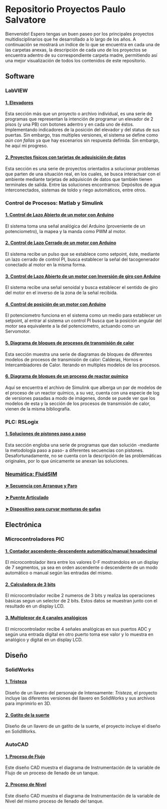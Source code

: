 # Repositorio Proyectos Paulo Salvatore
Bienvenido!
Espero tengas un buen paseo por los principales proyectos multidisciplinarios que he desarrollado a lo largo de los años.
A continuación se mostrará un índice de lo que se encuentra en cada una de las carpetas anexas, la descripción de cada uno de los proyectos se encuentra adentro de su correspondiente carpeta madre, permitiendo así una mejor visualización de todos los contenidos de este repositorio.

## Software

### LabVIEW

#### [1. Elevadores](/Software/LabVIEW/Elevadores)
Esta sección más que un proyecto o archivo individual, es una serie de programas que representan la intención de programar un elevador de 2 pisos (y una PB) con botones adentro y en cada uno de éstos. Implementando indicadores de la posición del elevador y del status de sus puertas. Sin embargo, tras multiples versiones, el sistema se define como _aún con fallas_ ya que hay escenarios sin respuesta definida. Sin embargo, he aquí mi progreso.

#### [2. Proyectos físicos con tarjetas de adquisición de datos](/Software/LabVIEW/Proyectos_Físicos)
Esta sección es una serie de proyectos orientados a solucionar problemas que parten de una situación real, en los cuales, se busca interactuar con el ambiente mediante tarjetas de adquisicón de datos que también tienen terminales de salida. Entre las soluciones encontramos: Depósitos de agua interconectados, sistemas de toldo y riego automáticos, entre otros. 

### Control de Procesos: Matlab y Simulink

#### [1. Control de Lazo Abierto de un motor con Arduino](./Software/Matlab_&_Simulink/Control_de_Lazo_Abierto_con_Arduino)
El sistema toma una señal analógica del Arduino (proveniente de un potenciometro), la mapea y la manda como PWM al motor.

#### [2. Control de Lazo Cerrado de un motor con Arduino](./Software/Matlab_&_Simulink/Control_de_Lazo_Cerrado_con_Arduino)
El sistema recibe un pulso que se establece como setpoint, éste, mediante un lazo cerrado de control PI, busca establecer la señal del tacogenerador conectado al motor en la misma forma.

#### [3. Control de Lazo Abierto de un motor con Inversión de giro con Arduino](./Software/Matlab_&_Simulink/Control_de_Lazo_Abierto_con_Inversion_de_Giro)
El sistema recibe una señal senoidal y busca establecer el sentido de giro del motor en el inverso de la zona de la señal recibida.

#### [4. Control de posición de un motor con Arduino](./Software/Matlab_&_Simulink/Control_de_Posicion_con_Arduino)
El potenciometro funciona en el sistema como un medio para establecer un setpoint, al entrar al sistema un control PI busca que la posición angular del motor sea equivalente a la del potenciometro, actuando como un Servomotor.

#### [5. Diagrama de bloques de procesos de transmisión de calor](/Software/Matlab_&_Simulink/Prcoesos_Transmisión_Calor)
Esta sección muestra una serie de diagramas de bloques de diferentes modelos de procesos de transmisión de calor: Calderas, Hornos e Intercambiadores de Calor. Iterando en multiples modelos de los procesos.

#### [6. Diagrama de bloques de un proceso de reactor químico](/Software/Matlab_&_Simulink/Reactor_Químico)
Aquí se encuentra el archivo de Simulink que alberga un par de modelos de el proceso de un reactor químico, a su vez, cuenta con una especie de log de versiones pasadas a modo de imágenes, donde se puede ver que los modelos de esta y la sección de los procesos de transmisión de calor, vienen de la misma bibliografía.

### PLC: RSLogix

#### [1. Soluciones de pistones paso a paso](/Software/RSLogix/Pistones_Paso_a_Paso)
Esta sección engloba una serie de programas que dan solución -mediante la metodología paso a paso- a diferentes secuencias con pistones. Desafortunadamente, no se cuenta con la descripción de las problemáticas originales, por lo que únicamente se anexan las soluciones.

### [Neumática: FluidSIM](/Software/FluidSIM/)

#### [➤ Secuencia con Arranque y Paro](/Software/FluidSIM/Secuencia_con_Arranque_&_Paro)

#### [➤ Puente Articulado](/Software/FluidSIM/Puente_Articulado)

#### [➤ Dispositivo para curvar monturas de gafas](/Software/FluidSIM/Curvador_Montura_Gafas)

## Electrónica

### Microcontroladores PIC

#### [1. Contador ascendente-descendente automático/manual hexadecimal](/Electrónica/Microcontroladores/Contador_Ascendente_Descendente_AutoMan)
El microcontrolador itera entre los valores 0-F mostrandolos en un display de 7 segmentos, ya sea en orden ascendente o descendente de un modo automático o manual según las entradas del mismo.

#### [2. Calculadora de 3 bits](/Electrónica/Microcontroladores/Calculadora_3Bits)
El microcontrolador recibe 2 numeros de 3 bits y realiza las operaciones básicas segun un selector de 2 bits. Estos datos se muestran junto con el resultado en un display LCD.

#### [3. Multiplexor de 4 canales analógicos](/Electrónica/Microcontroladores/Multiplexor_ADC)
El microcontrolador recibe 4 señales analógicas en sus puertos ADC y según una entrada digital en otro puerto toma ese valor y lo muestra en analógico y digital en un display LCD.

## Diseño

### SolidWorks

#### [1. Tristeza](./Diseño/SolidWorks/Tristeza)
Diseño de un llavero del personaje de Intensamente: *Tristeza*, el proyecto incluye las diferentes versiones del llavero en SolidWorks y sus archivos para imprimirlo en 3D.

#### [2. Gatito de la suerte](Diseño/SolidWorks/Gatito_de_la_Suerte)
Diseño de un llavero de un gatito de la suerte, el proyecto incluye el diseño en SolidWorks.

### AutoCAD

#### [1. Proceso de Flujo](Diseño/AutoCAD/Proceso_de_Flujo)
Este diseño CAD muestra el diagrama de Instrumentación de la variable de Flujo de un proceso de llenado de un tanque.

#### [2. Proceso de Nivel](Diseño/AutoCAD/Proceso_de_Nivel)
Este diseño CAD muestra el diagrama de Instrumentación de la variable de Nivel del mismo proceso de llenado del tanque.